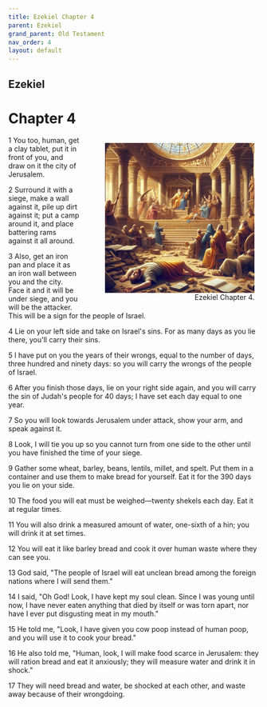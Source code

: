 ```yaml
---
title: Ezekiel Chapter 4
parent: Ezekiel
grand_parent: Old Testament
nav_order: 4
layout: default
---
```


## Ezekiel

# Chapter 4

<figure style="float: right; margin-right: 10px;">
    <img src="/assets/Image/Ezekiel/500/4.jpg" alt="Ezekiel Chapter 4" style="width: 300px; height: 300px; float: right;padding-left: 10px;"/>
    <figcaption style="clear: both;text-align: right;">Ezekiel Chapter 4.</figcaption>
</figure>
1 You too, human, get a clay tablet, put it in front of you, and draw on it the city of Jerusalem.

2 Surround it with a siege, make a wall against it, pile up dirt against it; put a camp around it, and place battering rams against it all around.

3 Also, get an iron pan and place it as an iron wall between you and the city. Face it and it will be under siege, and you will be the attacker. This will be a sign for the people of Israel.

4 Lie on your left side and take on Israel's sins. For as many days as you lie there, you'll carry their sins.

5 I have put on you the years of their wrongs, equal to the number of days, three hundred and ninety days: so you will carry the wrongs of the people of Israel.

6 After you finish those days, lie on your right side again, and you will carry the sin of Judah's people for 40 days; I have set each day equal to one year.

7 So you will look towards Jerusalem under attack, show your arm, and speak against it.

8 Look, I will tie you up so you cannot turn from one side to the other until you have finished the time of your siege.

9 Gather some wheat, barley, beans, lentils, millet, and spelt. Put them in a container and use them to make bread for yourself. Eat it for the 390 days you lie on your side.

10 The food you will eat must be weighed—twenty shekels each day. Eat it at regular times.

11 You will also drink a measured amount of water, one-sixth of a hin; you will drink it at set times.

12 You will eat it like barley bread and cook it over human waste where they can see you.

13 God said, "The people of Israel will eat unclean bread among the foreign nations where I will send them."

14 I said, "Oh God! Look, I have kept my soul clean. Since I was young until now, I have never eaten anything that died by itself or was torn apart, nor have I ever put disgusting meat in my mouth."

15 He told me, "Look, I have given you cow poop instead of human poop, and you will use it to cook your bread."

16 He also told me, "Human, look, I will make food scarce in Jerusalem: they will ration bread and eat it anxiously; they will measure water and drink it in shock."

17 They will need bread and water, be shocked at each other, and waste away because of their wrongdoing.



